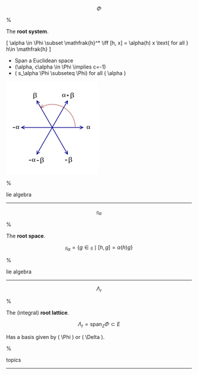 $$
\Phi
$$

%

The **root system**.

\[
\alpha \in \Phi \subset \mathfrak{h}^* \iff [h, x] = \alpha(h) x \text{ for all } h\in \mathfrak{h}
\]

- Span a Euclidean space
- \(\alpha, c\alpha \in \Phi \implies c=-1\)
- \( s_\alpha \Phi \subseteq \Phi\) for all \( \alpha \)

![](2020-02-02-20-40-09.png)

%

lie algebra

---

$$
\mathfrak{g}_\alpha
$$

%

The **root space**.

$$
\mathfrak{g}_\alpha = \{g\in \mathfrak{g} \mid [h, g] = \alpha(h) g\}
$$

%

lie algebra

---


$$
\Lambda_r
$$

%

The (integral) **root lattice**.

$$
\Lambda_r = \mathrm{span}_{\mathbb{Z}}\Phi \subset E
$$

Has a basis given by \( \Phi \) or \( \Delta \).

%

topics

---

